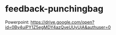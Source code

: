 # feedback-punchingbag

Powerpoint: https://drive.google.com/open?id=0By4uiPY1Z5egMDY4azQyeUUyUjA&authuser=0

